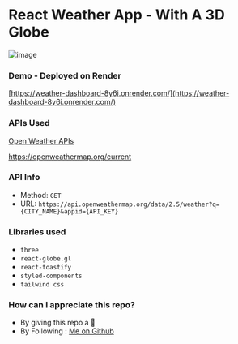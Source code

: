 # React Weather App - With A 3D Globe

![image](https://github.com/TanmayPShinde/react-weather-app/assets/62463484/8b248de6-bd46-4b07-a3cc-7945d54b14d0)


### Demo - Deployed on Render
[https://weather-dashboard-8y6i.onrender.com/](https://weather-dashboard-8y6i.onrender.com/)

### APIs Used
[Open Weather APIs](https://openweathermap.org/)

https://openweathermap.org/current

### API Info
* Method: `GET`
* URL: `https://api.openweathermap.org/data/2.5/weather?q={CITY_NAME}&appid={API_KEY}`

### Libraries used
* `three`
* `react-globe.gl`
* `react-toastify`
* `styled-components`
* `tailwind css`

### How can I appreciate this repo? ###

* By giving this repo a 🌟
* By Following : [Me on Github]([https://github.com/TanmayPShinde](https://github.com/TanmayPShinde))
